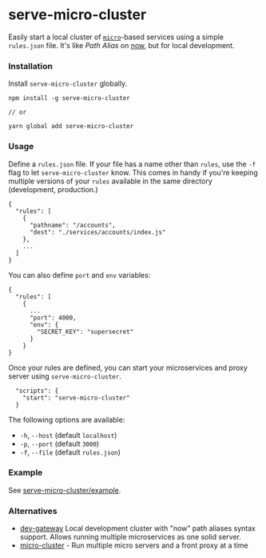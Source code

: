 # serve-micro-cluster
Easily start a local cluster of [`micro`](https://github.com/zeit/micro)-based services using a simple `rules.json` file. It's like *Path Alias* on [now](https://zeit.co/now), but for local development.

### Installation

Install `serve-micro-cluster` globally.

```
npm install -g serve-micro-cluster

// or

yarn global add serve-micro-cluster
```

### Usage

Define a `rules.json` file. If your file has a name other than `rules`, use the `-f` flag to let `serve-micro-cluster` know. This comes in handy if you're keeping multiple versions of your `rules` available in the same directory (development, production.)

```
{
  "rules": [
    {
      "pathname": "/accounts",
      "dest": "./services/accounts/index.js"
    },
    ...
  ]
}
```

You can also define `port` and `env` variables:

```
{
  "rules": [
    {
      ...
      "port": 4000,
      "env": {
        "SECRET_KEY": "supersecret"
      }
    }
}
```


Once your rules are defined, you can start your microservices and proxy server using `serve-micro-cluster`.

```
  "scripts": {
    "start": "serve-micro-cluster"
  }
```

The following options are available:

 - `-h`, `--host` (default `localhost`)
 - `-p`, `--port` (default `3000`)
 - `-f`, `--file` (default `rules.json`)

### Example
See [serve-micro-cluster/example](https://github.com/tylersnyder/serve-micro-cluster/tree/master/example).

### Alternatives
 - [dev-gateway](https://github.com/dimapaloskin/dev-gateway) Local development cluster with "now" path aliases syntax support. Allows running multiple microservices as one solid server.
 - [micro-cluster](https://github.com/zeit/micro-cluster) - Run multiple micro servers and a front proxy at a time
